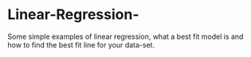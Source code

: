 # Linear-Regression-
Some simple examples of linear regression, what a best fit model is and how to find the best fit line for your data-set.
